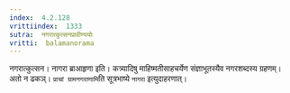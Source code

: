 ```yaml
---
index:  4.2.128
vrittiindex:  1333
sutra:  नगरात्कुत्सनप्रावीण्ययोः
vritti:  balamanorama 
---
```


नगरात्कुत्सन। नागरा ब्राआहृणा इति। कत्र्यादिषु माहिष्मतीसाहचर्येण संज्ञाभूतस्यैव नगरशब्दस्य ग्रहणम्। अतो न ढकञ्। `प्राचां ग्रामनगराणामि`ति सूत्रभाष्ये `नागरा` इत्युदाहरणात्। 

